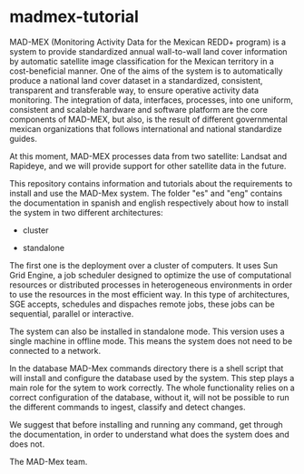 # madmex-tutorial

MAD-MEX (Monitoring Activity Data for the Mexican REDD+ program) is a system to provide standardized annual wall-to-wall land cover information by automatic satellite image classification for the Mexican territory in a cost-beneficial manner.  One of the aims of the system is to automatically produce a national land cover dataset in a standardized, consistent, transparent and transferable way, to ensure operative activity data monitoring. The integration of data, interfaces, processes, into one uniform, consistent and scalable hardware and software platform are the core components of MAD-MEX, but also, is the result of different governmental mexican organizations that follows international and national standardize guides.

At this moment, MAD-MEX processes data from two satellite: Landsat and Rapideye, and we will provide support for other satellite data in the future.

This repository contains information and tutorials about the requirements to install and use the MAD-Mex system. The folder "es" and "eng" contains the documentation in spanish and english respectively about how to install the system in two different architectures:

 * cluster

 * standalone

The first one is the deployment over a cluster of computers. It uses Sun Grid Engine, a job scheduler designed to optimize the use of computational resources or distributed processes in heterogeneous environments in order to use the resources in the most efficient way. In this type of architectures, SGE accepts, schedules and dispaches remote jobs, these jobs can be sequential, parallel or interactive.

The system can also be installed in standalone mode. This version uses a single machine in offline mode. This means the system does not need to be connected to a network.

In the database MAD-Mex commands directory there is a shell script that will install and configure the database used by the system. This step plays a main role for the sytem to work correctly. The whole functionality relies on a correct configuration of the database, without it, will not be possible to run the different commands to ingest, classify and detect changes.

We suggest that before installing and running any command, get through the documentation, in order to understand what does the system does and does not.

The MAD-Mex team.
